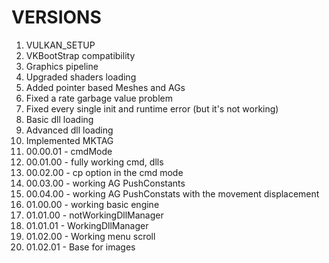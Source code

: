 # VERSIONS
1. VULKAN_SETUP
2. VKBootStrap compatibility
3. Graphics pipeline
4. Upgraded shaders loading
5. Added pointer based Meshes and AGs
6. Fixed a rate garbage value problem
7. Fixed every single init and runtime error (but it's not working)
8. Basic dll loading
9. Advanced dll loading
10. Implemented MKTAG
11. 00.00.01 - cmdMode
12. 00.01.00 - fully working cmd, dlls
13. 00.02.00 - cp option in the cmd mode
14. 00.03.00 - working AG PushConstants
15. 00.04.00 - working AG PushConstats with the movement displacement
16. 01.00.00 - working basic engine
17. 01.01.00 - notWorkingDllManager
18. 01.01.01 - WorkingDllManager
19. 01.02.00 - Working menu scroll
20. 01.02.01 - Base for images